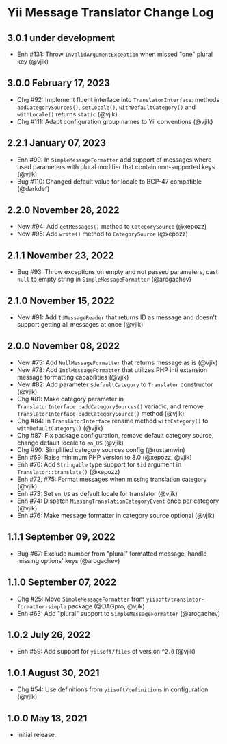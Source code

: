# Yii Message Translator Change Log

## 3.0.1 under development

- Enh #131: Throw `InvalidArgumentException` when missed "one" plural key (@vjik) 

## 3.0.0 February 17, 2023

- Chg #92: Implement fluent interface into `TranslatorInterface`: methods `addCategorySources()`, `setLocale()`,
  `withDefaultCategory()` and `withLocale()` returns `static` (@vjik)
- Chg #111: Adapt configuration group names to Yii conventions (@vjik)

## 2.2.1 January 07, 2023

- Enh #99: In `SimpleMessageFormatter` add support of messages where used parameters with plural modifier that contain 
  non-supported keys (@vjik)
- Bug #110: Changed default value for locale to BCP-47 compatible (@darkdef)

## 2.2.0 November 28, 2022

- New #94: Add `getMessages()` method to `CategorySource` (@xepozz)
- New #95: Add `write()` method to `CategorySource` (@xepozz)

## 2.1.1 November 23, 2022

- Bug #93: Throw exceptions on empty and not passed parameters, cast `null` to empty string in `SimpleMessageFormatter`
  (@arogachev)

## 2.1.0 November 15, 2022

- New #91: Add `IdMessageReader` that returns ID as message and doesn't support getting all messages at once (@vjik)

## 2.0.0 November 08, 2022

- New #75: Add `NullMessageFormatter` that returns message as is (@vjik)
- New #78: Add `IntlMessageFormatter` that utilizes PHP intl extension message formatting capabilities (@vjik)
- New #82: Add parameter `$defaultCategory` to `Translator` constructor (@vjik)
- Chg #81: Make category parameter in `TranslatorInterface::addCategorySources()` variadic, and remove 
 `TranslatorInterface::addCategorySource()` method (@vjik)
- Chg #84: In `TranslatorInterface` rename method `withCategory()` to `withDefaultCategory()` (@vjik)
- Chg #87: Fix package configuration, remove default category source, change default locale to `en_US` (@vjik)
- Chg #90: Simplified category sources config (@rustamwin)
- Enh #69: Raise minimum PHP version to 8.0 (@xepozz, @vjik)
- Enh #70: Add `Stringable` type support for `$id` argument in `Translator::translate()` (@xepozz)
- Enh #72, #75: Format messages when missing translation category (@vjik)
- Enh #73: Set `en_US` as default locale for translator (@vjik)
- Enh #74: Dispatch `MissingTranslationCategoryEvent` once per category (@vjik)
- Enh #76: Make message formatter in category source optional (@vjik)

## 1.1.1 September 09, 2022

- Bug #67: Exclude number from "plural" formatted message, handle missing options' keys (@arogachev)

## 1.1.0 September 07, 2022

- Chg #25: Move `SimpleMessageFormatter` from `yiisoft/translator-formatter-simple` package (@DAGpro, @vjik)
- Enh #63: Add "plural" support to `SimpleMessageFormatter` (@arogachev)

## 1.0.2 July 26, 2022

- Enh #59: Add support for `yiisoft/files` of version `^2.0` (@vjik)

## 1.0.1 August 30, 2021

- Chg #54: Use definitions from `yiisoft/definitions` in configuration (@vjik)

## 1.0.0 May 13, 2021

- Initial release.
